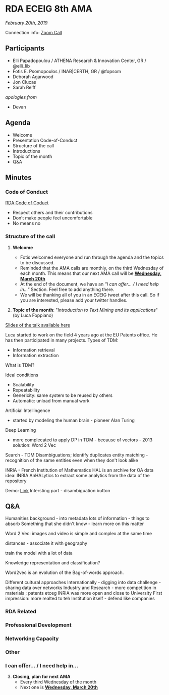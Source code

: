 # RDA ECEIG 8th AMA

[*February 20th, 2019*](https://www.timeanddate.com/worldclock/fixedtime.html?msg=RDA+ECEIG+8th+AMA&iso=20190220&p1=3723&ah=1)

Connection info: [Zoom Call](https://iu.zoom.us/j/6703697984)

## Participants

* Elli Papadopoulou / ATHENA Research & Innovation Center, GR / @elli_lib
* Fotis E. Psomopoulos / INAB|CERTH, GR / @fopsom
* Deborah Agarwood
* Jon Clucas
* Sarah Reiff

_apologies from_

- Devan


## Agenda
- Welcome
- Presentation
Code-of-Conduct
- Structure of the call
- Introductions
- Topic of the month
- Q&A


## Minutes

### Code of Conduct

[RDA Code of Coduct](https://www.rd-alliance.org/group/rda-council-private/outcomes/draft-comment-rda-code-conduct)
- Respect others and their contributions
- Don’t make people feel uncomfortable
- No means no

### Structure of the call

1. **Welcome**
    - Fotis welcomed everyone and run through the agenda and the topics to be discussed.
    - Reminded that the AMA calls are monthly, on the third Wednesday of each month. This means that our next AMA call will be [**Wednesday, March 20th**](https://www.timeanddate.com/worldclock/fixedtime.html?msg=RDA+ECEIG+9th+AMA&iso=20190320T10&p1=3723&ah=1)
    - At the end of the document, we have an _"I can offer... / I need help in..."_ Section. Feel free to add anything there.
    - We will be thanking all of you in an ECEIG tweet after this call. So if you are interested, please add your twitter handles.

2. **Topic of the month**: "_Introduction to Text Mining and its applications_" (by Luca Foppiano)

  [Slides of the talk available here](https://hal.inria.fr/hal-02045341)
  
  Luca started to work on the field 4 years ago at the EU Patents office. He has then participated in many projects.
  Types of TDM:
  - Information retrieval
  - Information extraction

  What is TDM?

  Ideal conditions
  - Scalability
  - Repeatability
  - Genericity: same system to be reused by others
  - Automatic: unload from manual work

  Artificial Intellingence
  - started by modeling the human brain - pioneer Alan Turing

  Deep Learning
  - more complecated to apply DP in TDM - because of vectors - 2013 solution: Word 2 Vec

  Search - TDM
  Disambiguations; identify duplicates
  entity matching - recognition of the same entities even when they don't look alike

  INRIA - French Institution of Mathematics
  HAL is an archive for OA data
  idea: INRIA AnHALytics to extract some analytics from the data of the repository

  Demo:
    [Link](https://traces1.inria.fr/anhalytics/)
    Intersting part - disambiguation button

## Q&A

Humanities background - into metadata
lots of information - things to absorb
Something that she didn't know - learn more on this matter

Word 2 Vec:
images and video is simple and complex at the same time

distances - associate it with geography

train the model with a lot of data

Knowledge representation and classification?

Word2vec is an evolution of the Bag-of-words approach.

Different cultural approaches Internationally - digging into data challenge  - sharing data over networks 
Industry and Research - more competition in materials ; patents etceg INRIA was more open and close to University
First impression: more realted to teh Institution itself - defend like companies


### RDA Related



### Professional Development


### Networking Capacity



### Other



### I can offer... / I need help in...

3. **Closing, plan for next AMA**
    - Every third Wednesday of the month 
    - Next one is [**Wednesday, March 20th**](https://www.timeanddate.com/worldclock/fixedtime.html?msg=RDA+ECEIG+9th+AMA&iso=20190320T10&p1=3723&ah=1)


